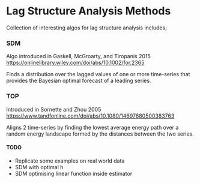 # Lag Structure Analysis Methods 

Collection of interesting algos for lag structure analysis includes; 

### SDM

Algo introduced in Gaskell, McGroarty, and Tiropanis 2015
https://onlinelibrary.wiley.com/doi/abs/10.1002/for.2365

Finds a distribution over the lagged values of one or more time-series 
that provides the Bayesian optimal forecast of a leading series. 

### TOP

Introduced in Sornette and Zhou 2005
https://www.tandfonline.com/doi/abs/10.1080/14697680500383763

Aligns 2 time-series by finding the lowest average energy path over a 
random energy landscape formed by the distances between the two series.

#### TODO

- Replicate some examples on real world data 
- SDM with optimal h
- SDM optimising linear function inside estimator 